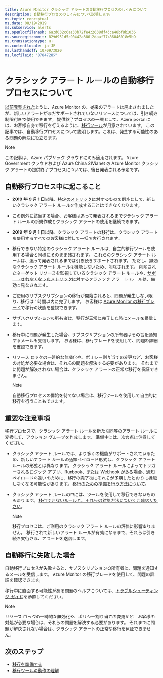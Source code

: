 ```yaml
---
title: Azure Monitor クラシック アラートの自動移行プロセスのしくみについて
description: 自動移行プロセスのしくみについて説明します。
ms.topic: conceptual
ms.date: 08/19/2019
ms.subservice: alerts
ms.openlocfilehash: 6a2d032c6aa33b72fe422638df45ca48bf8b1036
ms.sourcegitcommit: 829d951d5c90442a38012daaf77e86046018e5b9
ms.translationtype: HT
ms.contentlocale: ja-JP
ms.lasthandoff: 10/09/2020
ms.locfileid: "87847285"
---
```

# <a name="understand-the-automatic-migration-process-for-your-classic-alert-rules"></a>クラシック アラート ルールの自動移行プロセスについて

[以前発表された](monitoring-classic-retirement.md)ように、Azure Monitor の、従来のアラートは廃止されましたが、新しいアラートがまだサポートされていないリソースについては、引き続き制限付きで使用できます。 提供終了プロセスの一環として、Azure portal には、お客様自身で移行を行えるように、[移行ツール](alerts-using-migration-tool.md)が用意されています。
この記事では、自動移行プロセスについて説明します。これは、発生する可能性のある問題の解決に役立ちます。

  > [!NOTE]
  > この記事は、Azure パブリック クラウドにのみ適用されます。 Azure Government クラウドおよび Azure China 21Vianet の Azure Monitor クラシック アラートの提供終了プロセスについては、後日発表される予定です。

## <a name="what-will-happen-during-the-automatic-migration-process"></a>自動移行プロセス中に起こること

- **2019 年 9 月 1 日**以降、[特定のメトリック](alerts-understand-migration.md#manually-migrating-classic-alerts-to-newer-alerts)に対するものを例外として、新しいクラシック アラート ルールを作成することはできなくなります。
- この例外に該当する場合、お客様は追って発表されるまでクラシック アラート ルールの新規作成とクラシック アラートの使用を継続できます。
- **2019 年 9 月 1 日**以降、クラシック アラートの移行は、クラシック アラートを使用するすべてのお客様に対して一括で実行されます。
- 移行できない特定のクラシック アラート ルールは、自主的移行ツールを使用する場合と同様にそのまま残されます。 これらのクラシック アラート ルールは、追って発表されるまでは引き続きサポートされます。 ただし、無効なクラシック アラート ルールは機能しないため、削除されます。
削除されたターゲット リソースを監視しているクラシック アラート ルールや、[サポートされなくなったメトリック](alerts-understand-migration.md#classic-alert-rules-on-deprecated-metrics)に対するクラシック アラート ルールは、無効と見なされます。
- ご使用のサブスクリプションの移行が開始されると、問題が発生しない限り、移行は 1 時間以内に完了します。 お客様は [Azure Monitor の移行ブレード](https://portal.azure.com/#blade/Microsoft_Azure_Monitoring/MigrationBladeViewModel)で移行の状態を監視できます。
- サブスクリプションの所有者は、移行が正常に完了した時にメールを受信します。
- 移行中に問題が発生した場合、サブスクリプションの所有者はその旨を通知するメールも受信します。 お客様は、移行ブレードを使用して、問題の詳細を確認できます。
- リソース ロックの一時的な無効化や、ポリシー割り当ての変更など、お客様の対処が必要な場合は、それらの問題を解決する必要があります。 それまでに問題が解決されない場合は、クラシック アラートの正常な移行を保証できません。

    > [!NOTE]
    > 自動移行プロセスの開始を待てない場合は、移行ツールを使用して自主的に移行を行うこともできます。

## <a name="important-things-to-note"></a>重要な注意事項

移行プロセスで、クラシック アラート ルールを新たな同等のアラート ルールに変換して、アクション グループを作成します。 準備中には、次の点に注意してください。

- クラシック アラート ルールでは、より多くの機能がサポートされているため、新しいアラート ルールの通知ペイロード形式は、クラシック アラート ルールの形式とは異なります。 クラシック アラート ルールによってトリガーされるロジック アプリ、Runbook、または Webhook がある場合、通知ペイロードの違いのために、移行の完了後にそれらが予期したとおりに機能しなくなる可能性があります。 [移行のための準備を行う方法について](alerts-prepare-migration.md)。

- クラシック アラート ルールの中には、ツールを使用して移行できないものもあります。 [移行できないルールと、それらの対処方法についてご確認ください](alerts-understand-migration.md#manually-migrating-classic-alerts-to-newer-alerts)。

    > [!NOTE]
    > 移行プロセスは、ご利用のクラシック アラート ルールの評価に影響ありません。 移行されて新しいアラート ルールが有効になるまで、それらは引き続き実行され、アラートを送信します。

## <a name="what-if-the-automatic-migration-fails"></a>自動移行に失敗した場合

自動移行プロセスが失敗すると、サブスクリプションの所有者は、問題を通知するメールを受信します。 Azure Monitor の移行ブレードを使用して、問題の詳細を確認できます。

移行中に直面する可能性がある問題のヘルプについては、[トラブルシューティング ガイド](alerts-understand-migration.md#common-problems-and-remedies)を参照してください。

  > [!NOTE]
  > リソース ロックの一時的な無効化や、ポリシー割り当ての変更など、お客様の対処が必要な場合は、それらの問題を解決する必要があります。 それまでに問題が解決されない場合は、クラシック アラートの正常な移行を保証できません。

## <a name="next-steps"></a>次のステップ

- [移行を準備する](alerts-prepare-migration.md)
- [移行ツールの動作の理解](alerts-understand-migration.md)
